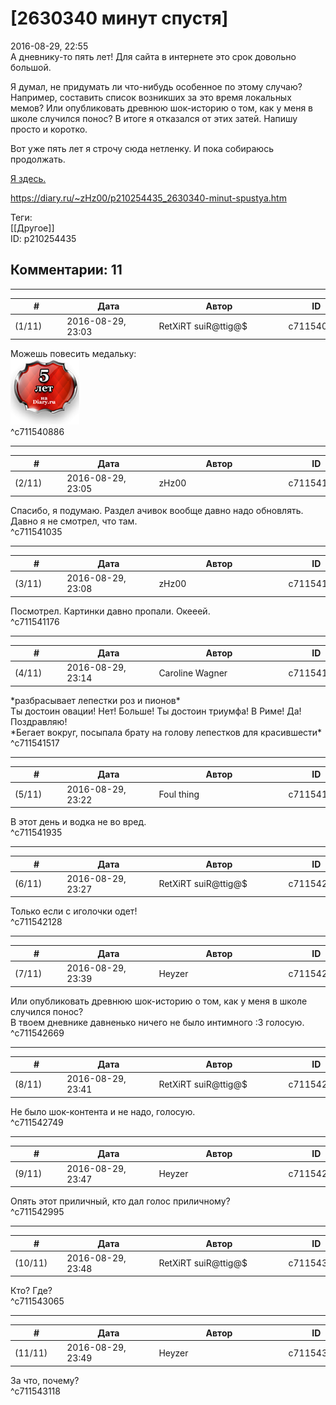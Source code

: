 [2630340 минут спустя]
======================

  
2016-08-29, 22:55  
 А дневнику-то пять лет! Для сайта в интернете это срок довольно большой.   
   
 Я думал, не придумать ли что-нибудь особенное по этому случаю? Например, составить список возникших за это время локальных мемов? Или опубликовать древнюю шок-историю о том, как у меня в школе случился понос? В итоге я отказался от этих затей. Напишу просто и коротко.   
   
 Вот уже пять лет я строчу сюда нетленку. И пока собираюсь продолжать.   
   
  [Я здесь.](Первая%20запись)    
  
<https://diary.ru/~zHz00/p210254435_2630340-minut-spustya.htm>  
  
Теги:  
[[Другое]]  
ID: p210254435  


Комментарии: 11
---------------

  


---



|         #         |              Дата              |                     Автор                     |           ID           |
| --- | --- | --- | --- |
| (1/11) | 2016-08-29, 23:03 | RetXiRT suiR@ttig@$ | c711540886 |

  
  Можешь повесить медальку:   
  [![](pics/74851037.png)](http://roldotheundying.diary.ru/p176824203.htm)     
 ^c711540886

---



|         #         |              Дата              |                     Автор                     |           ID           |
| --- | --- | --- | --- |
| (2/11) | 2016-08-29, 23:05 | zHz00 | c711541035 |

  
 Спасибо, я подумаю. Раздел ачивок вообще давно надо обновлять. Давно я не смотрел, что там.   
 ^c711541035

---



|         #         |              Дата              |                     Автор                     |           ID           |
| --- | --- | --- | --- |
| (3/11) | 2016-08-29, 23:08 | zHz00 | c711541176 |

  
 Посмотрел. Картинки давно пропали. Окееей.   
 ^c711541176

---



|         #         |              Дата              |                     Автор                     |           ID           |
| --- | --- | --- | --- |
| (4/11) | 2016-08-29, 23:14 | Caroline Wagner | c711541517 |

  
 \*разбрасывает лепестки роз и пионов\*   
 Ты достоин овации! Нет! Больше! Ты достоин триумфа! В Риме! Да! Поздравляю!   
 \*Бегает вокруг, посыпала брату на голову лепестков для красившести\*   
 ^c711541517

---



|         #         |              Дата              |                     Автор                     |           ID           |
| --- | --- | --- | --- |
| (5/11) | 2016-08-29, 23:22 | Foul thing | c711541935 |

  
 В этот день и водка не во вред.   
 ^c711541935

---



|         #         |              Дата              |                     Автор                     |           ID           |
| --- | --- | --- | --- |
| (6/11) | 2016-08-29, 23:27 | RetXiRT suiR@ttig@$ | c711542128 |

  
  Только если с иголочки одет!    
 ^c711542128

---



|         #         |              Дата              |                     Автор                     |           ID           |
| --- | --- | --- | --- |
| (7/11) | 2016-08-29, 23:39 | Heyzer | c711542669 |

  
  Или опубликовать древнюю шок-историю о том, как у меня в школе случился понос?    
 В твоем дневнике давненько ничего не было интимного :3 голосую.   
 ^c711542669

---



|         #         |              Дата              |                     Автор                     |           ID           |
| --- | --- | --- | --- |
| (8/11) | 2016-08-29, 23:41 | RetXiRT suiR@ttig@$ | c711542749 |

  
  Не было шок-контента и не надо, голосую.    
 ^c711542749

---



|         #         |              Дата              |                     Автор                     |           ID           |
| --- | --- | --- | --- |
| (9/11) | 2016-08-29, 23:47 | Heyzer | c711542995 |

  
 Опять этот приличный, кто дал голос приличному?   
 ^c711542995

---



|         #         |              Дата              |                     Автор                     |           ID           |
| --- | --- | --- | --- |
| (10/11) | 2016-08-29, 23:48 | RetXiRT suiR@ttig@$ | c711543065 |

  
  Кто? Где?    
 ^c711543065

---



|         #         |              Дата              |                     Автор                     |           ID           |
| --- | --- | --- | --- |
| (11/11) | 2016-08-29, 23:49 | Heyzer | c711543118 |

  
 За что, почему?   
 ^c711543118